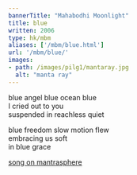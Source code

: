 ```yaml
---
bannerTitle: "Mahabodhi Moonlight" 
title: blue
written: 2006
type: hk/mbm
aliases: ['/mbm/blue.html']
url: '/mbm/blue/'
images:
- path: /images/pilg1/mantaray.jpg 
  alt: "manta ray"
---
```


blue angel blue ocean blue  
I cried out to you  
suspended in reachless quiet
 
blue freedom slow motion flew  
embracing us soft  
in blue grace


[song on mantrasphere](/mantrasphere/blue.html)
